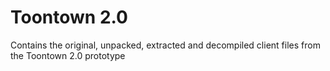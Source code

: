 # Toontown 2.0
Contains the original, unpacked, extracted and decompiled client files from the Toontown 2.0 prototype
